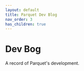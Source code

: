 ```yaml
---
layout: default
title: Parquet Dev Blog
nav_order: 3
has_children: true
---
```

# Dev Bog

A record of Parquet's development.
